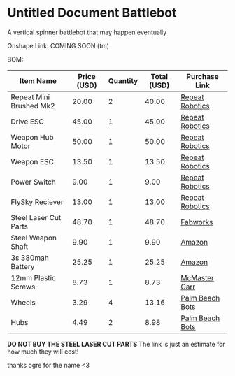 # Untitled Document Battlebot
A vertical spinner battlebot that may happen eventually 

Onshape Link: COMING SOON (tm)

BOM: 

| Item Name             | Price (USD) | Quantity | Total (USD) | Purchase Link |
|-----------------------|-------------|----------|-------------|----------------|
| Repeat Mini Brushed Mk2 | 20.00     | 2        | 40.00       | [Repeat Robotics](https://repeat-robotics.com/buy/brushed/) |
| Drive ESC             | 45.00       | 1        | 45.00       | [Repeat Robotics](https://repeat-robotics.com/buy/repeat-am32-dual-brushless-drive-esc/) |
| Weapon Hub Motor      | 50.00       | 1        | 50.00       | [Repeat Robotics](https://example.com/item3) |
| Weapon ESC            | 13.50       | 1        | 13.50       | [Repeat Robotics](https://repeat-robotics.com/buy/readytosky-35a-blheli_s-ant-weapon-esc/) |
| Power Switch          | 9.00        | 1        | 9.00        | [Repeat Robotics](https://repeat-robotics.com/buy/fingertech-switch/) |
| FlySky Reciever       | 13.00       | 1        | 13.00       | [Repeat Robotics](https://repeat-robotics.com/buy/flysky-fs2a-receiver/) |
| Steel Laser Cut Parts | 48.70       | 1        | 48.70       | [Fabworks](https://www.fabworks.com/share/JP7g5xKhfYvV) |
| Steel Weapon Shaft    | 9.90        | 1        | 9.90        | [Amazon](https://www.amazon.com/inches-Diameter-Stainless-%EF%BC%8CMetal-Working/dp/B0D1XZ5HBT/) |
| 3s 380mah Battery     | 25.25       | 1        | 25.25       | [Amazon](https://www.amazon.com/GAONENG-Battery-380mAh-Horizon-Inductrix/dp/B09CD6H1CR/) |
| 12mm Plastic Screws   | 8.73        | 1        | 8.73        | [McMaster Carr](https://www.mcmaster.com/catalog/131/3432/99461A943) |
| Wheels                | 3.29        | 4        | 13.16       | [Palm Beach Bots](https://palmbeachbots.com/products/banebots-t61-hub-4mm-shaft-1-wide?) |
| Hubs                  | 4.49        | 2        | 8.98        | [Palm Beach Bots](https://palmbeachbots.com/products/banebots-t61-hub-4mm-shaft-1-wide?) |


**DO NOT BUY THE STEEL LASER CUT PARTS**
The link is just an estimate for how much they will cost!


thanks ogre for the name <3


